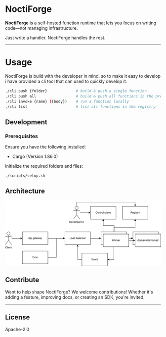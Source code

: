 # NoctiForge

**NoctiForge** is a self-hosted function runtime that lets you focus on writing code—not managing infrastructure.

Just write a handler. NoctiForge handles the rest.

---

# Usage
NoctiForge is build with the developer in mind. so to make it easy to develop i have provided a cli tool that can used to quickly develop it.
```sh
./cli push {folder}             # build & push a single function
./cli push all                  # build & push all functions in the project
./cli invoke {name} ({body})    # run a function locally
./cli list                      # list all functions in the registry
```

## Development
### Prerequisites
Ensure you have the following installed:
- Cargo (Version 1.86.0)

Initialize the required folders and files:
```sh
./scripts/setup.sh
```
 
## Architecture
![noctiforge infra](./assert/InfraDiagram.svg)

## Contribute

Want to help shape NoctiForge? We welcome contributions! Whether it's adding a feature, improving docs, or creating an SDK, you're invited.

---

## License

Apache-2.0
